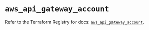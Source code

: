 # `aws_api_gateway_account`

Refer to the Terraform Registry for docs: [`aws_api_gateway_account`](https://registry.terraform.io/providers/hashicorp/aws/5.88.0/docs/resources/api_gateway_account).
